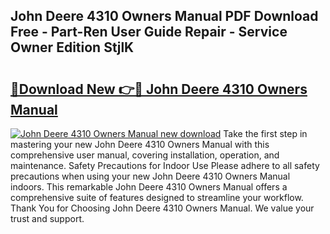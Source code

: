 ## John Deere 4310 Owners Manual PDF Download Free - Part-Ren User Guide Repair - Service Owner Edition StjlK

# <h2><a href="http://bc23304.oget.top/?id=John+Deere+4310+Owners+Manual">🔗Download New 👉🔴 John Deere 4310 Owners Manual</a></h2>

[![John Deere 4310 Owners Manual new download](https://i.imgur.com/5g1atiW.png)](http://bc23304.oget.top/?id=John+Deere+4310+Owners+Manual)
Take the first step in mastering your new John Deere 4310 Owners Manual with this comprehensive user manual, covering installation, operation, and maintenance. Safety Precautions for Indoor Use Please adhere to all safety precautions when using your new John Deere 4310 Owners Manual indoors. This remarkable John Deere 4310 Owners Manual offers a comprehensive suite of features designed to streamline your workflow. Thank You for Choosing John Deere 4310 Owners Manual. We value your trust and support.
